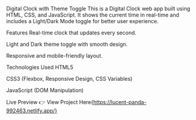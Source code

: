 Digital Clock with Theme Toggle
This is a Digital Clock web app built using HTML, CSS, and JavaScript.
It shows the current time in real-time and includes a Light/Dark Mode toggle for better user experience.

Features
Real-time clock that updates every second.

Light and Dark theme toggle with smooth design.

Responsive and mobile-friendly layout.

Technologies Used
HTML5

CSS3 (Flexbox, Responsive Design, CSS Variables)

JavaScript (DOM Manipulation)

Live Preview
👉 View Project Here{https://lucent-panda-992463.netlify.app/}


